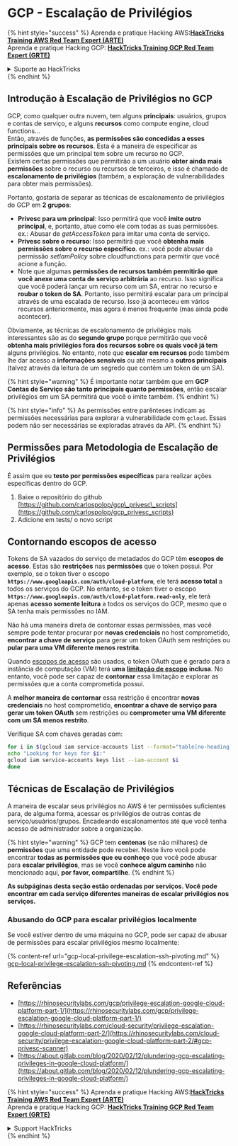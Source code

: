 # GCP - Escalação de Privilégios

{% hint style="success" %}
Aprenda e pratique Hacking AWS:<img src="../../../.gitbook/assets/image (1) (1) (1) (1).png" alt="" data-size="line">[**HackTricks Training AWS Red Team Expert (ARTE)**](https://training.hacktricks.xyz/courses/arte)<img src="../../../.gitbook/assets/image (1) (1) (1) (1).png" alt="" data-size="line">\
Aprenda e pratique Hacking GCP: <img src="../../../.gitbook/assets/image (2) (1).png" alt="" data-size="line">[**HackTricks Training GCP Red Team Expert (GRTE)**<img src="../../../.gitbook/assets/image (2) (1).png" alt="" data-size="line">](https://training.hacktricks.xyz/courses/grte)

<details>

<summary>Suporte ao HackTricks</summary>

* Confira os [**planos de assinatura**](https://github.com/sponsors/carlospolop)!
* **Junte-se ao** 💬 [**grupo do Discord**](https://discord.gg/hRep4RUj7f) ou ao [**grupo do telegram**](https://t.me/peass) ou **siga**-nos no **Twitter** 🐦 [**@hacktricks\_live**](https://twitter.com/hacktricks_live)**.**
* **Compartilhe truques de hacking enviando PRs para o** [**HackTricks**](https://github.com/carlospolop/hacktricks) e [**HackTricks Cloud**](https://github.com/carlospolop/hacktricks-cloud) repositórios do github.

</details>
{% endhint %}

## Introdução à Escalação de Privilégios no GCP <a href="#introduction-to-gcp-privilege-escalation" id="introduction-to-gcp-privilege-escalation"></a>

GCP, como qualquer outra nuvem, tem alguns **principais**: usuários, grupos e contas de serviço, e alguns **recursos** como compute engine, cloud functions…\
Então, através de funções, **as permissões são concedidas a esses principais sobre os recursos**. Esta é a maneira de especificar as permissões que um principal tem sobre um recurso no GCP.\
Existem certas permissões que permitirão a um usuário **obter ainda mais permissões** sobre o recurso ou recursos de terceiros, e isso é chamado de **escalonamento de privilégios** (também, a exploração de vulnerabilidades para obter mais permissões).

Portanto, gostaria de separar as técnicas de escalonamento de privilégios do GCP em **2 grupos**:

* **Privesc para um principal**: Isso permitirá que você **imite outro principal**, e, portanto, atue como ele com todas as suas permissões. ex.: Abusar de _getAccessToken_ para imitar uma conta de serviço.
* **Privesc sobre o recurso**: Isso permitirá que você **obtenha mais permissões sobre o recurso específico**. ex.: você pode abusar da permissão _setIamPolicy_ sobre cloudfunctions para permitir que você acione a função.
* Note que algumas **permissões de recursos também permitirão que você anexe uma conta de serviço arbitrária** ao recurso. Isso significa que você poderá lançar um recurso com um SA, entrar no recurso e **roubar o token do SA**. Portanto, isso permitirá escalar para um principal através de uma escalada de recurso. Isso já aconteceu em vários recursos anteriormente, mas agora é menos frequente (mas ainda pode acontecer).

Obviamente, as técnicas de escalonamento de privilégios mais interessantes são as do **segundo grupo** porque permitirão que você **obtenha mais privilégios fora dos recursos sobre os quais você já tem** alguns privilégios. No entanto, note que **escalar em recursos** pode também lhe dar acesso a **informações sensíveis** ou até mesmo a **outros principais** (talvez através da leitura de um segredo que contém um token de um SA).

{% hint style="warning" %}
É importante notar também que em **GCP Contas de Serviço são tanto principais quanto permissões**, então escalar privilégios em um SA permitirá que você o imite também.
{% endhint %}

{% hint style="info" %}
As permissões entre parênteses indicam as permissões necessárias para explorar a vulnerabilidade com `gcloud`. Essas podem não ser necessárias se exploradas através da API.
{% endhint %}

## Permissões para Metodologia de Escalação de Privilégios

É assim que eu **testo por permissões específicas** para realizar ações específicas dentro do GCP.

1. Baixe o repositório do github [https://github.com/carlospolop/gcp\_privesc\_scripts](https://github.com/carlospolop/gcp_privesc_scripts)
2. Adicione em tests/ o novo script

## Contornando escopos de acesso <a href="#bypassing-access-scopes" id="bypassing-access-scopes"></a>

Tokens de SA vazados do serviço de metadados do GCP têm **escopos de acesso**. Estas são **restrições** nas **permissões** que o token possui. Por exemplo, se o token tiver o escopo **`https://www.googleapis.com/auth/cloud-platform`**, ele terá **acesso total** a todos os serviços do GCP. No entanto, se o token tiver o escopo **`https://www.googleapis.com/auth/cloud-platform.read-only`**, ele terá apenas **acesso somente leitura** a todos os serviços do GCP, mesmo que o SA tenha mais permissões no IAM.

Não há uma maneira direta de contornar essas permissões, mas você sempre pode tentar procurar por **novas credenciais** no host comprometido, **encontrar a chave de serviço** para gerar um token OAuth sem restrições ou **pular para uma VM diferente menos restrita**.

Quando [escopos de acesso](https://cloud.google.com/compute/docs/access/service-accounts#accesscopesiam) são usados, o token OAuth que é gerado para a instância de computação (VM) terá **uma** [**limitação de escopo**](https://oauth.net/2/scope/) **inclusa**. No entanto, você pode ser capaz de **contornar** essa limitação e explorar as permissões que a conta comprometida possui.

A **melhor maneira de contornar** essa restrição é encontrar **novas credenciais** no host comprometido, **encontrar a chave de serviço para gerar um token OAuth** sem restrições ou **comprometer uma VM diferente com um SA menos restrito**.

Verifique SA com chaves geradas com:
```bash
for i in $(gcloud iam service-accounts list --format="table[no-heading](email)"); do
echo "Looking for keys for $i:"
gcloud iam service-accounts keys list --iam-account $i
done
```
## Técnicas de Escalação de Privilégios

A maneira de escalar seus privilégios no AWS é ter permissões suficientes para, de alguma forma, acessar os privilégios de outras contas de serviço/usuários/grupos. Encadeando escalonamentos até que você tenha acesso de administrador sobre a organização.

{% hint style="warning" %}
GCP tem **centenas** (se não milhares) de **permissões** que uma entidade pode receber. Neste livro você pode encontrar **todas as permissões que eu conheço** que você pode abusar para **escalar privilégios**, mas se você **conhece algum caminho** não mencionado aqui, **por favor, compartilhe**.
{% endhint %}

**As subpáginas desta seção estão ordenadas por serviços. Você pode encontrar em cada serviço diferentes maneiras de escalar privilégios nos serviços.**

### Abusando do GCP para escalar privilégios localmente

Se você estiver dentro de uma máquina no GCP, pode ser capaz de abusar de permissões para escalar privilégios mesmo localmente:

{% content-ref url="gcp-local-privilege-escalation-ssh-pivoting.md" %}
[gcp-local-privilege-escalation-ssh-pivoting.md](gcp-local-privilege-escalation-ssh-pivoting.md)
{% endcontent-ref %}

## Referências

* [https://rhinosecuritylabs.com/gcp/privilege-escalation-google-cloud-platform-part-1/](https://rhinosecuritylabs.com/gcp/privilege-escalation-google-cloud-platform-part-1/)
* [https://rhinosecuritylabs.com/cloud-security/privilege-escalation-google-cloud-platform-part-2/](https://rhinosecuritylabs.com/cloud-security/privilege-escalation-google-cloud-platform-part-2/#gcp-privesc-scanner)
* [https://about.gitlab.com/blog/2020/02/12/plundering-gcp-escalating-privileges-in-google-cloud-platform/](https://about.gitlab.com/blog/2020/02/12/plundering-gcp-escalating-privileges-in-google-cloud-platform/)

{% hint style="success" %}
Aprenda e pratique Hacking AWS:<img src="../../../.gitbook/assets/image (1) (1) (1) (1).png" alt="" data-size="line">[**HackTricks Training AWS Red Team Expert (ARTE)**](https://training.hacktricks.xyz/courses/arte)<img src="../../../.gitbook/assets/image (1) (1) (1) (1).png" alt="" data-size="line">\
Aprenda e pratique Hacking GCP: <img src="../../../.gitbook/assets/image (2) (1).png" alt="" data-size="line">[**HackTricks Training GCP Red Team Expert (GRTE)**<img src="../../../.gitbook/assets/image (2) (1).png" alt="" data-size="line">](https://training.hacktricks.xyz/courses/grte)

<details>

<summary>Support HackTricks</summary>

* Confira os [**planos de assinatura**](https://github.com/sponsors/carlospolop)!
* **Junte-se ao** 💬 [**grupo do Discord**](https://discord.gg/hRep4RUj7f) ou ao [**grupo do telegram**](https://t.me/peass) ou **siga**-nos no **Twitter** 🐦 [**@hacktricks\_live**](https://twitter.com/hacktricks_live)**.**
* **Compartilhe truques de hacking enviando PRs para os repositórios do** [**HackTricks**](https://github.com/carlospolop/hacktricks) e [**HackTricks Cloud**](https://github.com/carlospolop/hacktricks-cloud).

</details>
{% endhint %}
